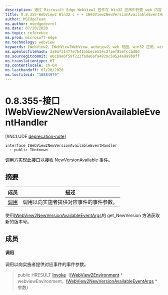 ```yaml
---
description: 通过 Microsoft Edge WebView2 控件在 Win32 应用中托管 web 内容
title: 0.8.355-WebView2 Win32 c + + IWebView2NewVersionAvailableEventHandler
author: MSEdgeTeam
ms.author: msedgedevrel
ms.date: 07/20/2020
ms.topic: reference
ms.prod: microsoft-edge
ms.technology: webview
keywords: IWebView2、IWebView2WebView、webview2、web 视图、win32 应用、win32、edge
ms.openlocfilehash: 3a9af31477e7b4155bece55ec2faef85efccbd0d
ms.sourcegitcommit: e0cb9e6f59f222fade6afa4829c59524a9a9b9ff
ms.translationtype: MT
ms.contentlocale: zh-CN
ms.lasthandoff: 07/20/2020
ms.locfileid: "10884979"
---
```

# 0.8.355-接口 IWebView2NewVersionAvailableEventHandler 

[!INCLUDE [deprecation-note](../../includes/deprecation-note.md)]

```
interface IWebView2NewVersionAvailableEventHandler
  : public IUnknown
```

调用方实现此接口以接收 NewVersionAvailable 事件。

## 摘要

 成员                        | 描述
--------------------------------|---------------------------------------------
[调用](#invoke) | 调用以向实施者提供对应事件的事件参数。

使用[IWebView2NewVersionAvailableEventArgs](IWebView2NewVersionAvailableEventArgs.md)的 get_NewVersion 方法获取新的版本号。

## 成员

#### 调用 

调用以向实施者提供对应事件的事件参数。

> public HRESULT [Invoke](#invoke)（[IWebView2Environment](IWebView2Environment.md) * webviewEnvironment，[IWebView2NewVersionAvailableEventArgs](IWebView2NewVersionAvailableEventArgs.md) * 参数）

